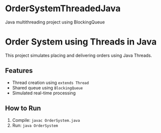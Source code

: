 # OrderSystemThreadedJava
 Java multithreading project using BlockingQueue


# Order System using Threads in Java

This project simulates placing and delivering orders using Java Threads.

## Features
- Thread creation using `extends Thread`
- Shared queue using `BlockingQueue`
- Simulated real-time processing

## How to Run
1. Compile: `javac OrderSystem.java`
2. Run: `java OrderSystem`
